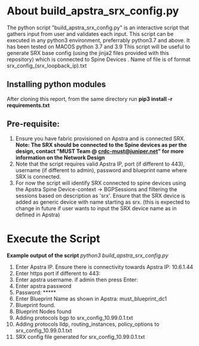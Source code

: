# About build_apstra_srx_config.py
The python script "build_apstra_srx_config.py" is an interactive script that gathers input from user and validates each input. This script can be executed in any python3 environment, preferrably python3.7 and above. It has been tested on MACOS python 3.7 and 3.9
This script will be useful to generate SRX base config (using the jinja2 files provided with this repository) which is connected to Spine Devices . Name of file is of format srx_config_(srx_loopback_ip).txt

## Installing python modules
After cloning this report, from the same directory run **pip3 install -r requirements.txt**

## Pre-requisite:
1. Ensure you have fabric provisioned on Apstra and is connected SRX. **Note: The SRX should be connected to the Spine devices as per the design, contact "MUST Team @ crdc-must@juniper.net" for more information on the Network Design**
2. Note that the script requires valid Apstra IP, port (if different to 443), username (if different to admin), password and blueprint name where SRX is connected.
3. For now the script will identify SRX connected to spine devices using the Apstra Spine Device-context -> BGPSessions and filtering the sessions based on description as 'srx'. Ensure that the SRX device is added as generic device with name starting as srx. (this is expected to change in future if user wants to input the SRX device name as in defined in Apstra)

# Execute the Script
**Example output of the script**
*python3 build_apstra_srx_config.py*
1. Enter Apstra IP. Ensure there is connectivity towards Apstra IP: 10.6.1.44
2. Enter https port if different to 443:
3. Enter apstra username. if admin then press Enter:
4. Enter apstra password
5. Password: *****
6. Enter Blueprint Name as shown in Apstra: must_blueprint_dc1
*<After the above input from user the script should proceed to generate the SRX base config>*
7. Blueprint found.
8. Blueprint Nodes found
9. Adding protocols bgp to srx_config_10.99.0.1.txt
10. Adding protocols lldp, routing_instances, policy_options to srx_config_10.99.0.1.txt
11. SRX config file generated for srx_config_10.99.0.1.txt
